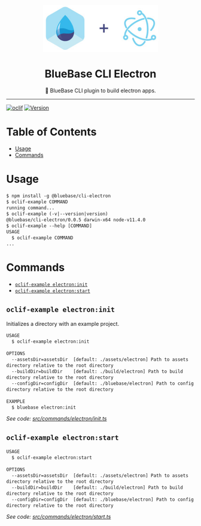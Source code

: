 <div align="center">
	<img height=125 src="./assets/logo.jpg">
  <h1>
		BlueBase CLI Electron
	</h1>
  <p>🤖 BlueBase CLI plugin to build electron apps.</p>
</div>

<hr />

[![oclif](https://img.shields.io/badge/cli-oclif-brightgreen.svg)](https://oclif.io)
[![Version](https://img.shields.io/npm/v/@bluebase/cli-electron.svg)](https://npmjs.org/package/@bluebase/cli-electron)

# Table of Contents

<!-- toc -->

- [Usage](#usage)
- [Commands](#commands)
  <!-- tocstop -->

# Usage

<!-- usage -->

```sh-session
$ npm install -g @bluebase/cli-electron
$ oclif-example COMMAND
running command...
$ oclif-example (-v|--version|version)
@bluebase/cli-electron/0.0.5 darwin-x64 node-v11.4.0
$ oclif-example --help [COMMAND]
USAGE
  $ oclif-example COMMAND
...
```

<!-- usagestop -->

# Commands

<!-- commands -->

- [`oclif-example electron:init`](#oclif-example-electroninit)
- [`oclif-example electron:start`](#oclif-example-electronstart)

## `oclif-example electron:init`

Initializes a directory with an example project.

```
USAGE
  $ oclif-example electron:init

OPTIONS
  --assetsDir=assetsDir  [default: ./assets/electron] Path to assets directory relative to the root directory
  --buildDir=buildDir    [default: ./build/electron] Path to build directory relative to the root directory
  --configDir=configDir  [default: ./bluebase/electron] Path to config directory relative to the root directory

EXAMPLE
  $ bluebase electron:init
```

_See code: [src/commands/electron/init.ts](https://github.com/BlueBaseJS/cli/blob/v0.0.5/src/commands/electron/init.ts)_

## `oclif-example electron:start`

```
USAGE
  $ oclif-example electron:start

OPTIONS
  --assetsDir=assetsDir  [default: ./assets/electron] Path to assets directory relative to the root directory
  --buildDir=buildDir    [default: ./build/electron] Path to build directory relative to the root directory
  --configDir=configDir  [default: ./bluebase/electron] Path to config directory relative to the root directory
```

_See code: [src/commands/electron/start.ts](https://github.com/BlueBaseJS/cli/blob/v0.0.5/src/commands/electron/start.ts)_

<!-- commandsstop -->

